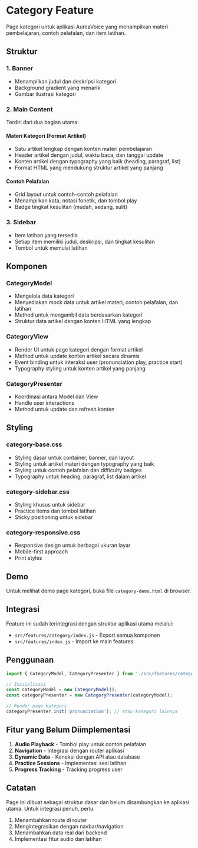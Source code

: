 # Category Feature

Page kategori untuk aplikasi AureaVoice yang menampilkan materi pembelajaran, contoh pelafalan, dan item latihan.

## Struktur

### 1. Banner
- Menampilkan judul dan deskripsi kategori
- Background gradient yang menarik
- Gambar ilustrasi kategori

### 2. Main Content
Terdiri dari dua bagian utama:

#### Materi Kategori (Format Artikel)
- Satu artikel lengkap dengan konten materi pembelajaran
- Header artikel dengan judul, waktu baca, dan tanggal update
- Konten artikel dengan typography yang baik (heading, paragraf, list)
- Format HTML yang mendukung struktur artikel yang panjang

#### Contoh Pelafalan
- Grid layout untuk contoh-contoh pelafalan
- Menampilkan kata, notasi fonetik, dan tombol play
- Badge tingkat kesulitan (mudah, sedang, sulit)

### 3. Sidebar
- Item latihan yang tersedia
- Setiap item memiliki judul, deskripsi, dan tingkat kesulitan
- Tombol untuk memulai latihan

## Komponen

### CategoryModel
- Mengelola data kategori
- Menyediakan mock data untuk artikel materi, contoh pelafalan, dan latihan
- Method untuk mengambil data berdasarkan kategori
- Struktur data artikel dengan konten HTML yang lengkap

### CategoryView
- Render UI untuk page kategori dengan format artikel
- Method untuk update konten artikel secara dinamis
- Event binding untuk interaksi user (pronunciation play, practice start)
- Typography styling untuk konten artikel yang panjang

### CategoryPresenter
- Koordinasi antara Model dan View
- Handle user interactions
- Method untuk update dan refresh konten

## Styling

### category-base.css
- Styling dasar untuk container, banner, dan layout
- Styling untuk artikel materi dengan typography yang baik
- Styling untuk contoh pelafalan dan difficulty badges
- Typography untuk heading, paragraf, list dalam artikel

### category-sidebar.css
- Styling khusus untuk sidebar
- Practice items dan tombol latihan
- Sticky positioning untuk sidebar

### category-responsive.css
- Responsive design untuk berbagai ukuran layar
- Mobile-first approach
- Print styles

## Demo

Untuk melihat demo page kategori, buka file `category-demo.html` di browser.

## Integrasi

Feature ini sudah terintegrasi dengan struktur aplikasi utama melalui:
- `src/features/category/index.js` - Export semua komponen
- `src/features/index.js` - Import ke main features

## Penggunaan

```javascript
import { CategoryModel, CategoryPresenter } from './src/features/category/index.js';

// Inisialisasi
const categoryModel = new CategoryModel();
const categoryPresenter = new CategoryPresenter(categoryModel);

// Render page kategori
categoryPresenter.init('pronunciation'); // atau kategori lainnya
```

## Fitur yang Belum Diimplementasi

1. **Audio Playback** - Tombol play untuk contoh pelafalan
2. **Navigation** - Integrasi dengan router aplikasi
3. **Dynamic Data** - Koneksi dengan API atau database
4. **Practice Sessions** - Implementasi sesi latihan
5. **Progress Tracking** - Tracking progress user

## Catatan

Page ini dibuat sebagai struktur dasar dan belum disambungkan ke aplikasi utama. Untuk integrasi penuh, perlu:

1. Menambahkan route di router
2. Mengintegrasikan dengan navbar/navigation
3. Menambahkan data real dari backend
4. Implementasi fitur audio dan latihan
